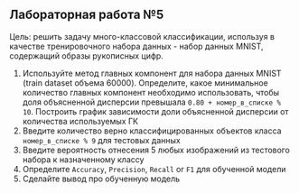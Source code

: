 ## Лабораторная работа №5

Цель: решить задачу много-классовой классификации, используя в качестве тренировочного 
набора данных - набор данных MNIST, содержащий образы рукописных цифр.

1. Используйте метод главных компонент для набора данных MNIST (train dataset объема 
   60000). Определите, какое минимальное количество главных компонент необходимо 
   использовать, чтобы доля объясненной дисперсии превышала `0.80 + номер_в_списке % 10`. 
   Построить график зависимости доли объясненной дисперсии от количества используемых ГК
2. Введите количество верно классифицированных объектов класса `номер_в_списке % 9` для
   тестовых данных
3. Введите вероятность отнесения 5 любых изображений из тестового набора к назначенному
   классу
4. Определите `Accuracy`, `Precision`, `Recall` or `F1` для обученной модели
5. Сделайте вывод про обученную модель
